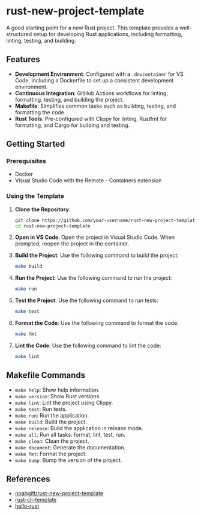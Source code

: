 # rust-new-project-template

A good starting point for a new Rust project. This template provides a well-structured setup for developing Rust applications, including formatting, linting, testing, and building.

## Features

- **Development Environment**: Configured with a `.devcontainer` for VS Code, including a Dockerfile to set up a consistent development environment.
- **Continuous Integration**: GitHub Actions workflows for linting, formatting, testing, and building the project.
- **Makefile**: Simplifies common tasks such as building, testing, and formatting the code.
- **Rust Tools**: Pre-configured with Clippy for linting, Rustfmt for formatting, and Cargo for building and testing.

## Getting Started

### Prerequisites

- Docker
- Visual Studio Code with the Remote - Containers extension

### Using the Template

1. **Clone the Repository**:
    ```sh
    git clone https://github.com/your-username/rust-new-project-template.git
    cd rust-new-project-template
    ```

2. **Open in VS Code**:
    Open the project in Visual Studio Code. When prompted, reopen the project in the container.

3. **Build the Project**:
    Use the following command to build the project:
    ```sh
    make build
    ```

4. **Run the Project**:
    Use the following command to run the project:
    ```sh
    make run
    ```

5. **Test the Project**:
    Use the following command to run tests:
    ```sh
    make test
    ```

6. **Format the Code**:
    Use the following command to format the code:
    ```sh
    make fmt
    ```

7. **Lint the Code**:
    Use the following command to lint the code:
    ```sh
    make lint
    ```

## Makefile Commands

- `make help`: Show help information.
- `make version`: Show Rust versions.
- `make lint`: Lint the project using Clippy.
- `make test`: Run tests.
- `make run`: Run the application.
- `make build`: Build the project.
- `make release`: Build the application in release mode.
- `make all`: Run all tasks: format, lint, test, run.
- `make clean`: Clean the project.
- `make document`: Generate the documentation.
- `make fmt`: Format the project.
- `make bump`: Bump the version of the project.

## References

* [noahgift/rust-new-project-template](https://github.com/noahgift/rust-new-project-template.git)
* [rust-cli-template](https://github.com/kbknapp/rust-cli-template)
* [hello-rust](https://github.com/nogibjj/hello-rust)
